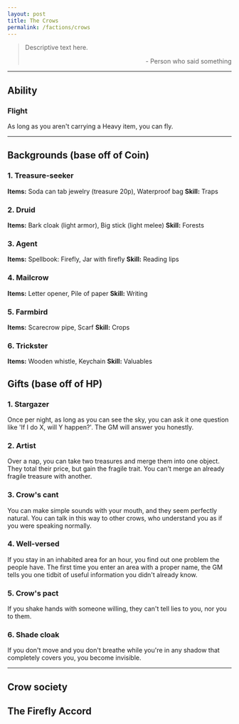 ```yaml
---
layout: post
title: The Crows
permalink: /factions/crows
---
```


>Descriptive text here.
>
><p style="text-align: right">- Person who said something</p>

***
## Ability

### Flight
As long as you aren't carrying a Heavy item, you can fly.

***
## Backgrounds (base off of Coin)

### 1. Treasure-seeker
<b>Items:</b> Soda can tab jewelry (treasure 20p), Waterproof bag
<b>Skill:</b> Traps

### 2. Druid
<b>Items:</b> Bark cloak (light armor), Big stick (light melee)
<b>Skill:</b> Forests

### 3. Agent
<b>Items:</b> Spellbook: Firefly, Jar with firefly
<b>Skill:</b> Reading lips

### 4. Mailcrow
<b>Items:</b> Letter opener, Pile of paper
<b>Skill:</b> Writing

### 5. Farmbird
<b>Items:</b> Scarecrow pipe, Scarf
<b>Skill:</b> Crops

### 6. Trickster
<b>Items:</b> Wooden whistle, Keychain
<b>Skill:</b> Valuables

## Gifts (base off of HP)

### 1. Stargazer
Once per night, as long as you can see the sky, you can ask it one question like 'If I do X, will Y happen?'. The GM will answer you honestly.

### 2. Artist
Over a nap, you can take two treasures and merge them into one object. They total their price, but gain the fragile trait. You can't merge an already fragile treasure with another. 

### 3. Crow's cant
You can make simple sounds with your mouth, and they seem perfectly natural. You can talk in this way to other crows, who understand you as if you were speaking normally.

### 4. Well-versed
If you stay in an inhabited area for an hour, you find out one problem the people have. The first time you enter an area with a proper name, the GM tells you one tidbit of useful information you didn't already know.

### 5. Crow's pact
If you shake hands with someone willing, they can't tell lies to you, nor you to them.

### 6. Shade cloak
If you don't move and you don't breathe while you're in any shadow that completely covers you, you become invisible.

***

## Crow society

## The Firefly Accord



